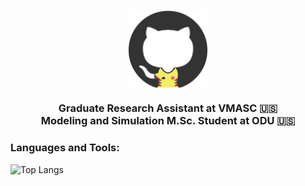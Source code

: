 <!--
**josephmars/josephmars** is a ✨ _special_ ✨ repository because its `README.md` (this file) appears on your GitHub profile.

Here are some ideas to get you started:

- 🔭 I’m currently working on ...
- 🌱 I’m currently learning ...
- 👯 I’m looking to collaborate on ...
- 🤔 I’m looking for help with ...
- 💬 Ask me about ...
- 📫 How to reach me: ...
- 😄 Pronouns: ...
- ⚡ Fun fact: ...
-->
<p align="center"> <img src="github_logo_colombia.png" alt="github" align="center" width="25%" height="25%"/> </p>

<h3 align="center">Graduate Research Assistant at VMASC 🇺🇸 </br>
  Modeling and Simulation M.Sc. Student at ODU 🇺🇸</br>
</h3>


<h3 align="left">Languages and Tools:</h3>

![Top Langs](https://github-readme-stats.vercel.app/api/top-langs/?username=josephmars&size_weight=0.5&count_weight=0.5&layout=compact&langs_count=6)
<!--
For running with the Vercel API:
![Top Langs](https://github-readme-stats-josephmars.vercel.app/api/top-langs/?username=josephmars&layout=compact&langs_count=6&size_weight=0.5&count_weight=0.5&exclude_repo=github_readme_stats)
-->
